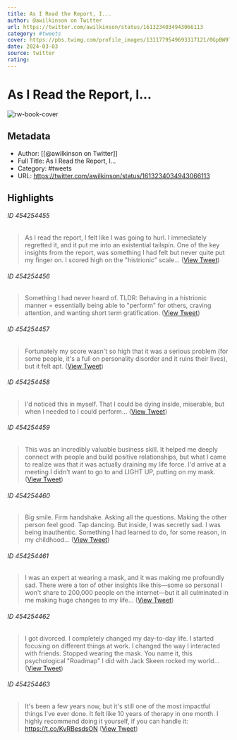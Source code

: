 ```yaml
---
title: As I Read the Report, I...
author: @awilkinson on Twitter
url: https://twitter.com/awilkinson/status/1613234034943066113
category: #tweets
cover: https://pbs.twimg.com/profile_images/1311779549693317121/0GpBW9T-.jpg
date: 2024-03-03
source: twitter
rating:
---
```

# As I Read the Report, I...

![rw-book-cover](https://pbs.twimg.com/profile_images/1311779549693317121/0GpBW9T-.jpg)

## Metadata
- Author: [[@awilkinson on Twitter]]
- Full Title: As I Read the Report, I...
- Category: #tweets
- URL: https://twitter.com/awilkinson/status/1613234034943066113

## Highlights
###### ID 454254455
> As I read the report, I felt like I was going to hurl.
> I immediately regretted it, and it put me into an existential tailspin.
> One of the key insights from the report, was something I had felt but never quite put my finger on.
> I scored high on the "histrionic" scale... ([View Tweet](https://twitter.com/awilkinson/status/1613234034943066113))
    
###### ID 454254456
> Something I had never heard of. 
> TLDR: Behaving in a histrionic manner = essentially being able to "perform" for others, craving attention, and wanting short term gratification. ([View Tweet](https://twitter.com/awilkinson/status/1613234035781947393))
    
###### ID 454254457
> Fortunately my score wasn't so high that it was a serious problem (for some people, it's a full on personality disorder and it ruins their lives), but it felt apt. ([View Tweet](https://twitter.com/awilkinson/status/1613234036755034113))
    
###### ID 454254458
> I'd noticed this in myself. That I could be dying inside, miserable, but when I needed to I could perform... ([View Tweet](https://twitter.com/awilkinson/status/1613234037581283328))
    
###### ID 454254459
> This was an incredibly valuable business skill. It helped me deeply connect with people and build positive relationships, but what I came to realize was that it was actually draining my life force.
> I'd arrive at a meeting I didn't want to go to and LIGHT UP, putting on my mask. ([View Tweet](https://twitter.com/awilkinson/status/1613234038315323392))
    
###### ID 454254460
> Big smile. Firm handshake. Asking all the questions. Making the other person feel good. Tap dancing.
> But inside, I was secretly sad. 
> I was being inauthentic. Something I had learned to do, for some reason, in my childhood... ([View Tweet](https://twitter.com/awilkinson/status/1613234039103827968))
    
###### ID 454254461
> I was an expert at wearing a mask, and it was making me profoundly sad.
> There were a ton of other insights like this—some so personal I won't share to 200,000 people on the internet—but it all culminated in me making huge changes to my life... ([View Tweet](https://twitter.com/awilkinson/status/1613234039984652288))
    
###### ID 454254462
> I got divorced. 
> I completely changed my day-to-day life. 
> I started focusing on different things at work.
> I changed the way I interacted with friends.
> Stopped wearing the mask.
> You name it, this psychological "Roadmap" I did with Jack Skeen rocked my world... ([View Tweet](https://twitter.com/awilkinson/status/1613234040957702144))
    
###### ID 454254463
> It's been a few years now, but it's still one of the most impactful things I've ever done. 
> It felt like 10 years of therapy in one month.
> I highly recommend doing it yourself, if you can handle it:
> https://t.co/KvRBesdsON ([View Tweet](https://twitter.com/awilkinson/status/1613234041813340160))
    
